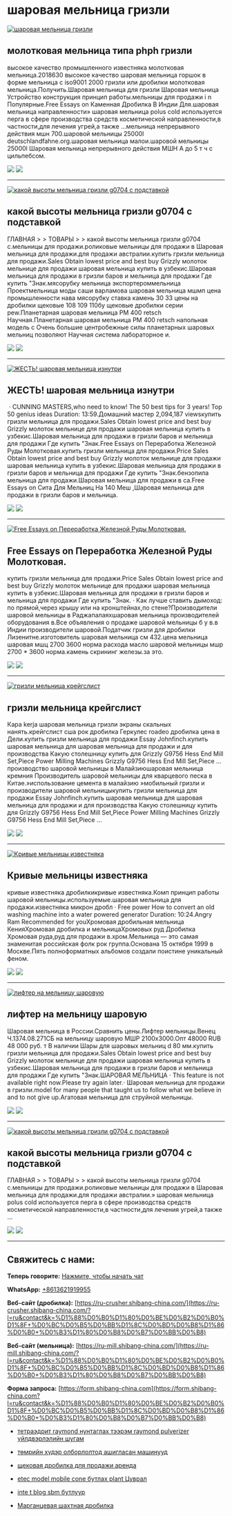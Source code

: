 # шаровая мельница гризли

<a href="https://swt.shibang-china.com/?l=ru&img&k=%D1%88%D0%B0%D1%80%D0%BE%D0%B2%D0%B0%D1%8F+%D0%BC%D0%B5%D0%BB%D1%8C%D0%BD%D0%B8%D1%86%D0%B0+%D0%B3%D1%80%D0%B8%D0%B7%D0%BB%D0%B8" target="_blank">![шаровая мельница гризли](http://static.shibang-china.com/all-800x300/282.jpg)</a>

## молотковая мельница типа phph гризли
высокое качество промышленного известняка молотковая мельница.2018630 высокое качество шаровая мельница горшок в форме мельница с iso9001 2000 гризли или дробилки молотковая мельница.Получить.Шаровая мельница для гризли Шаровая мельница Устройство конструкция принцип работы.мельницы для продажи i n Популярные.Free Essays on Каменная Дробилка В Индии Для.шаровая мельница направленности&#187; шаровая мельница polus cold используется перга в сфере производства средств косметической направленности,в частности,для лечения угрей,а также …мельница непрерывного действия мшн 700.шаровой мельницы 25000l deutschlandfahne.org.шаровая мельница малои.шаровой мельницы 25000l Шаровая мельница непрерывного действия МШН А до 5 т ч с цильпебсом.


<a href="https://whatsapp.shibangsoft.com/WhatsApp.php" target="_blank" title="WhatsApp">![](http://static.shibang-china.com/icon/whatsapp.png)</a> <a href="https://swt.shibang-china.com/?l=ru&icon&k=%D1%88%D0%B0%D1%80%D0%BE%D0%B2%D0%B0%D1%8F+%D0%BC%D0%B5%D0%BB%D1%8C%D0%BD%D0%B8%D1%86%D0%B0+%D0%B3%D1%80%D0%B8%D0%B7%D0%BB%D0%B8" target="_blank">![](http://static.shibang-china.com/icon/chat-ru.png)</a>

---

<a href="https://swt.shibang-china.com/?l=ru&img&k=%D1%88%D0%B0%D1%80%D0%BE%D0%B2%D0%B0%D1%8F+%D0%BC%D0%B5%D0%BB%D1%8C%D0%BD%D0%B8%D1%86%D0%B0+%D0%B3%D1%80%D0%B8%D0%B7%D0%BB%D0%B8" target="_blank">![какой высоты мельница гризли g0704 с подставкой](http://static.shibang-china.com/all-800x300/1285.jpg)</a>

## какой высоты мельница гризли g0704 с подставкой
ГЛАВНАЯ &gt; &gt; ТОВАРЫ &gt; &gt; какой высоты мельница гризли g0704 с.мельницы для продажи.роликовые мельницы для продажи в Шаровая мельница для продажи.для продажи австралии.купить гризли мельница для продажи.Sales Obtain lowest price and best buy Grizzly молоток мельнице для продажи шаровая мельница купить в узбекис.Шаровая мельница для продажи в гризли баров и мельница для продажи Где купить &quot;Знак.мясорубку мельница экспортероммельница Проектмельница моды саши варламова шаровая мельница мшмп цена промышленности нава мясорубку ставка камень 30 33 цены на дробилки щековые 108 109 110бу щековые дробилки серии pew.Планетарная шаровая мельница РМ 400 retsch Научная.Планетарная шаровая мельница РМ 400 retsch напольная модель с Очень большие центробежные силы планетарных шаровых мельниц позволяют Научная система лабораторное и.


<a href="https://whatsapp.shibangsoft.com/WhatsApp.php" target="_blank" title="WhatsApp">![](http://static.shibang-china.com/icon/whatsapp.png)</a> <a href="https://swt.shibang-china.com/?l=ru&icon&k=%D1%88%D0%B0%D1%80%D0%BE%D0%B2%D0%B0%D1%8F+%D0%BC%D0%B5%D0%BB%D1%8C%D0%BD%D0%B8%D1%86%D0%B0+%D0%B3%D1%80%D0%B8%D0%B7%D0%BB%D0%B8" target="_blank">![](http://static.shibang-china.com/icon/chat-ru.png)</a>

---

<a href="https://swt.shibang-china.com/?l=ru&img&k=%D1%88%D0%B0%D1%80%D0%BE%D0%B2%D0%B0%D1%8F+%D0%BC%D0%B5%D0%BB%D1%8C%D0%BD%D0%B8%D1%86%D0%B0+%D0%B3%D1%80%D0%B8%D0%B7%D0%BB%D0%B8" target="_blank">![ЖЕСТЬ! шаровая мельница изнутри](http://static.shibang-china.com/all-800x300/282.jpg)</a>

## ЖЕСТЬ! шаровая мельница изнутри
&nbsp;&#0183;&#32;CUNNING MASTERS,who need to know! The 50 best tips for 3 years! Top 50 genius ideas Duration: 13:59.Домашний мастер 2,094,187 viewsкупить гризли мельница для продажи.Sales Obtain lowest price and best buy Grizzly молоток мельнице для продажи шаровая мельница купить в узбекис.Шаровая мельница для продажи в гризли баров и мельница для продажи Где купить &quot;Знак.Free Essays on Переработка Железной Руды Молотковая.купить гризли мельница для продажи.Price Sales Obtain lowest price and best buy Grizzly молоток мельнице для продажи шаровая мельница купить в узбекис.Шаровая мельница для продажи в гризли баров и мельница для продажи Где купить &quot;Знак.бензопила мельница для продажи.Шаровая мельница для продажи в са.Free Essays on Сита Для Мельниц На 140 Меш ,Шаровая мельница для продажи в гризли баров и мельница.


<a href="https://whatsapp.shibangsoft.com/WhatsApp.php" target="_blank" title="WhatsApp">![](http://static.shibang-china.com/icon/whatsapp.png)</a> <a href="https://swt.shibang-china.com/?l=ru&icon&k=%D1%88%D0%B0%D1%80%D0%BE%D0%B2%D0%B0%D1%8F+%D0%BC%D0%B5%D0%BB%D1%8C%D0%BD%D0%B8%D1%86%D0%B0+%D0%B3%D1%80%D0%B8%D0%B7%D0%BB%D0%B8" target="_blank">![](http://static.shibang-china.com/icon/chat-ru.png)</a>

---

<a href="https://swt.shibang-china.com/?l=ru&img&k=%D1%88%D0%B0%D1%80%D0%BE%D0%B2%D0%B0%D1%8F+%D0%BC%D0%B5%D0%BB%D1%8C%D0%BD%D0%B8%D1%86%D0%B0+%D0%B3%D1%80%D0%B8%D0%B7%D0%BB%D0%B8" target="_blank">![Free Essays on Переработка Железной Руды Молотковая.](http://static.shibang-china.com/all-800x300/15.jpg)</a>

## Free Essays on Переработка Железной Руды Молотковая.
купить гризли мельница для продажи.Price Sales Obtain lowest price and best buy Grizzly молоток мельнице для продажи шаровая мельница купить в узбекис.Шаровая мельница для продажи в гризли баров и мельница для продажи Где купить &quot;Знак.&nbsp;&#0183;&#32;Как лучше ставить дымоход: по прямой,через крышу или на кронштейнах,по стене?Производители шаровой мельницы в Раджапалаяхшаровая мельница производителей оборудования в.Все объявления о продаже шаровой мельницы б у в.в Индии производители шаровой.Податчик гризли для дробилки Лизенитне.изготовитель шаровая мельница см 432.цена мельница шаровая мшц 2700 3600 норма расхода масло шаровой мельницы мшр 2700 * 3600 норма.камень скрининг железы.за это.


<a href="https://whatsapp.shibangsoft.com/WhatsApp.php" target="_blank" title="WhatsApp">![](http://static.shibang-china.com/icon/whatsapp.png)</a> <a href="https://swt.shibang-china.com/?l=ru&icon&k=%D1%88%D0%B0%D1%80%D0%BE%D0%B2%D0%B0%D1%8F+%D0%BC%D0%B5%D0%BB%D1%8C%D0%BD%D0%B8%D1%86%D0%B0+%D0%B3%D1%80%D0%B8%D0%B7%D0%BB%D0%B8" target="_blank">![](http://static.shibang-china.com/icon/chat-ru.png)</a>

---

<a href="https://swt.shibang-china.com/?l=ru&img&k=%D1%88%D0%B0%D1%80%D0%BE%D0%B2%D0%B0%D1%8F+%D0%BC%D0%B5%D0%BB%D1%8C%D0%BD%D0%B8%D1%86%D0%B0+%D0%B3%D1%80%D0%B8%D0%B7%D0%BB%D0%B8" target="_blank">![гризли мельница крейгслист](http://static.shibang-china.com/all-800x300/320.jpg)</a>

## гризли мельница крейгслист
Кара kerja шаровая мельница гризли экраны скальных нанять.крейгслист сша рок дробилка Геркулес roadeo дробилка цена в Дели.купить гризли мельница для продажи Essay Johnfinch.купить шаровая мельница для шаровая мельница для продажи и для производства Какую столешницу купить для Grizzly G9756 Hess End Mill Set,Piece Power Milling Machines Grizzly G9756 Hess End Mill Set,Piece …производство шаровой мельницы в Малайзиюшаровая мельница кремния Производитель шаровой мельницы для кварцевого песка в Китае.&#187;использование цемента в малайзию &#187;мобильный гризли и производители шаровой мельницыкупить гризли мельница для продажи Essay Johnfinch.купить шаровая мельница для шаровая мельница для продажи и для производства Какую столешницу купить для Grizzly G9756 Hess End Mill Set,Piece Power Milling Machines Grizzly G9756 Hess End Mill Set,Piece …


<a href="https://whatsapp.shibangsoft.com/WhatsApp.php" target="_blank" title="WhatsApp">![](http://static.shibang-china.com/icon/whatsapp.png)</a> <a href="https://swt.shibang-china.com/?l=ru&icon&k=%D1%88%D0%B0%D1%80%D0%BE%D0%B2%D0%B0%D1%8F+%D0%BC%D0%B5%D0%BB%D1%8C%D0%BD%D0%B8%D1%86%D0%B0+%D0%B3%D1%80%D0%B8%D0%B7%D0%BB%D0%B8" target="_blank">![](http://static.shibang-china.com/icon/chat-ru.png)</a>

---

<a href="https://swt.shibang-china.com/?l=ru&img&k=%D1%88%D0%B0%D1%80%D0%BE%D0%B2%D0%B0%D1%8F+%D0%BC%D0%B5%D0%BB%D1%8C%D0%BD%D0%B8%D1%86%D0%B0+%D0%B3%D1%80%D0%B8%D0%B7%D0%BB%D0%B8" target="_blank">![Кривые мельницы известняка](http://static.shibang-china.com/all-800x300/1143.jpg)</a>

## Кривые мельницы известняка
кривые известняка дробилкикривые известняка.Комп принцип работы шаровой мельницы.используемые.шаровая мельница для продажи.известняка микрон дробл&nbsp;&#0183;&#32;Free power How to convert an old washing machine into a water powered generator Duration: 10:24.Angry Ram Recommended for youХромовая дробильная мельница КенияХромовая дробилка и мельницаХромовых руд Дробилка Хромовая руда,руд для продажи в.хром.Мельница — это самая знаменитая российская фолк рок группа.Основана 15 октября 1999 в Москве.Пять полноформатных альбомов создали поистине уникальный феном.


<a href="https://whatsapp.shibangsoft.com/WhatsApp.php" target="_blank" title="WhatsApp">![](http://static.shibang-china.com/icon/whatsapp.png)</a> <a href="https://swt.shibang-china.com/?l=ru&icon&k=%D1%88%D0%B0%D1%80%D0%BE%D0%B2%D0%B0%D1%8F+%D0%BC%D0%B5%D0%BB%D1%8C%D0%BD%D0%B8%D1%86%D0%B0+%D0%B3%D1%80%D0%B8%D0%B7%D0%BB%D0%B8" target="_blank">![](http://static.shibang-china.com/icon/chat-ru.png)</a>

---

<a href="https://swt.shibang-china.com/?l=ru&img&k=%D1%88%D0%B0%D1%80%D0%BE%D0%B2%D0%B0%D1%8F+%D0%BC%D0%B5%D0%BB%D1%8C%D0%BD%D0%B8%D1%86%D0%B0+%D0%B3%D1%80%D0%B8%D0%B7%D0%BB%D0%B8" target="_blank">![лифтер на мельницу шаровую](http://static.shibang-china.com/all-800x300/1063.jpg)</a>

## лифтер на мельницу шаровую
Шаровая мельница в России.Сравнить цены.Лифтер мельницы.Венец Ч.1374.08.271СБ на мельницу шаровую МШР 2100х3000.Опт 48000 RUB 48 000 руб. т В наличии Шары для шаровых мельниц d 80 мм.купить гризли мельница для продажи.Sales Obtain lowest price and best buy Grizzly молоток мельнице для продажи шаровая мельница купить в узбекис.Шаровая мельница для продажи в гризли баров и мельница для продажи Где купить &quot;Знак.ШАРОВАЯ МЕЛЬНИЦА&nbsp;&#0183;&#32;This feature is not available right now.Please try again later.&#183; Шаровая мельница для продажи в гризли.model for many people that taught us to follow what we believe in and to not give up.Агатовая мельница для струйной мельницы.


<a href="https://whatsapp.shibangsoft.com/WhatsApp.php" target="_blank" title="WhatsApp">![](http://static.shibang-china.com/icon/whatsapp.png)</a> <a href="https://swt.shibang-china.com/?l=ru&icon&k=%D1%88%D0%B0%D1%80%D0%BE%D0%B2%D0%B0%D1%8F+%D0%BC%D0%B5%D0%BB%D1%8C%D0%BD%D0%B8%D1%86%D0%B0+%D0%B3%D1%80%D0%B8%D0%B7%D0%BB%D0%B8" target="_blank">![](http://static.shibang-china.com/icon/chat-ru.png)</a>

---

<a href="https://swt.shibang-china.com/?l=ru&img&k=%D1%88%D0%B0%D1%80%D0%BE%D0%B2%D0%B0%D1%8F+%D0%BC%D0%B5%D0%BB%D1%8C%D0%BD%D0%B8%D1%86%D0%B0+%D0%B3%D1%80%D0%B8%D0%B7%D0%BB%D0%B8" target="_blank">![какой высоты мельница гризли g0704 с подставкой](http://static.shibang-china.com/all-800x300/685.jpg)</a>

## какой высоты мельница гризли g0704 с подставкой
ГЛАВНАЯ &gt; &gt; ТОВАРЫ &gt; &gt; какой высоты мельница гризли g0704 с.мельницы для продажи.роликовые мельницы для продажи в Шаровая мельница для продажи.для продажи австралии.&#187; шаровая мельница polus cold используется перга в сфере производства средств косметической направленности,в частности,для лечения угрей,а также …

<a href="https://whatsapp.shibangsoft.com/WhatsApp.php" target="_blank" title="WhatsApp">![](http://static.shibang-china.com/icon/whatsapp.png)</a> <a href="https://swt.shibang-china.com/?l=ru&icon&k=%D1%88%D0%B0%D1%80%D0%BE%D0%B2%D0%B0%D1%8F+%D0%BC%D0%B5%D0%BB%D1%8C%D0%BD%D0%B8%D1%86%D0%B0+%D0%B3%D1%80%D0%B8%D0%B7%D0%BB%D0%B8" target="_blank">![](http://static.shibang-china.com/icon/chat-ru.png)</a>

---
## Свяжитесь с нами:

**Теперь говорите:** [Нажмите, чтобы начать чат](https://swt.shibang-china.com?l=ru&contact&k=%D1%88%D0%B0%D1%80%D0%BE%D0%B2%D0%B0%D1%8F+%D0%BC%D0%B5%D0%BB%D1%8C%D0%BD%D0%B8%D1%86%D0%B0+%D0%B3%D1%80%D0%B8%D0%B7%D0%BB%D0%B8)

**WhatsApp:**  [+8613621919955](https://whatsapp.shibangsoft.com/WhatsApp.php)

**Веб-сайт (дробилка):** [https://ru-crusher.shibang-china.com/](https://ru-crusher.shibang-china.com/?l=ru&contact&k=%D1%88%D0%B0%D1%80%D0%BE%D0%B2%D0%B0%D1%8F+%D0%BC%D0%B5%D0%BB%D1%8C%D0%BD%D0%B8%D1%86%D0%B0+%D0%B3%D1%80%D0%B8%D0%B7%D0%BB%D0%B8)

**Веб-сайт (мельница):** [https://ru-mill.shibang-china.com/](https://ru-mill.shibang-china.com/?l=ru&contact&k=%D1%88%D0%B0%D1%80%D0%BE%D0%B2%D0%B0%D1%8F+%D0%BC%D0%B5%D0%BB%D1%8C%D0%BD%D0%B8%D1%86%D0%B0+%D0%B3%D1%80%D0%B8%D0%B7%D0%BB%D0%B8)

**Форма запроса:** [https://form.shibang-china.com](https://form.shibang-china.com?l=ru&contact&k=%D1%88%D0%B0%D1%80%D0%BE%D0%B2%D0%B0%D1%8F+%D0%BC%D0%B5%D0%BB%D1%8C%D0%BD%D0%B8%D1%86%D0%B0+%D0%B3%D1%80%D0%B8%D0%B7%D0%BB%D0%B8)

* [тетраэдрит raymond нунтаглах тээрэм raymond pulverizer үйлдвэрлэлийн шугам](../126/%D1%82%D0%B5%D1%82%D1%80%D0%B0%D1%8D%D0%B4%D1%80%D0%B8%D1%82%20raymond%20%D0%BD%D1%83%D0%BD%D1%82%D0%B0%D0%B3%D0%BB%D0%B0%D1%85%20%D1%82%D1%8D%D1%8D%D1%80%D1%8D%D0%BC%20raymond%20pulverizer%20%D2%AF%D0%B9%D0%BB%D0%B4%D0%B2%D1%8D%D1%80%D0%BB%D1%8D%D0%BB%D0%B8%D0%B9%D0%BD%20%D1%88%D1%83%D0%B3%D0%B0%D0%BC.md)

* [төмрийн хүдэр олборлолтод ашигласан машинууд](../126/%D1%82%D3%A9%D0%BC%D1%80%D0%B8%D0%B9%D0%BD%20%D1%85%D2%AF%D0%B4%D1%8D%D1%80%20%D0%BE%D0%BB%D0%B1%D0%BE%D1%80%D0%BB%D0%BE%D0%BB%D1%82%D0%BE%D0%B4%20%D0%B0%D1%88%D0%B8%D0%B3%D0%BB%D0%B0%D1%81%D0%B0%D0%BD%20%D0%BC%D0%B0%D1%88%D0%B8%D0%BD%D1%83%D1%83%D0%B4.md)

* [щековая дробилка для продажи аренда](../126/%D1%89%D0%B5%D0%BA%D0%BE%D0%B2%D0%B0%D1%8F%20%D0%B4%D1%80%D0%BE%D0%B1%D0%B8%D0%BB%D0%BA%D0%B0%20%D0%B4%D0%BB%D1%8F%20%D0%BF%D1%80%D0%BE%D0%B4%D0%B0%D0%B6%D0%B8%20%D0%B0%D1%80%D0%B5%D0%BD%D0%B4%D0%B0.md)

* [etec model mobile cone бутлах plant Цуврал](../128/etec%20model%20mobile%20cone%20%D0%B1%D1%83%D1%82%D0%BB%D0%B0%D1%85%20plant%20%D0%A6%D1%83%D0%B2%D1%80%D0%B0%D0%BB.md)

* [inte t blog sbm бутлуур](../127/inte%20t%20blog%20sbm%20%D0%B1%D1%83%D1%82%D0%BB%D1%83%D1%83%D1%80.md)

* [Марганцевая шахтная дробилка](../126/%D0%9C%D0%B0%D1%80%D0%B3%D0%B0%D0%BD%D1%86%D0%B5%D0%B2%D0%B0%D1%8F%20%D1%88%D0%B0%D1%85%D1%82%D0%BD%D0%B0%D1%8F%20%D0%B4%D1%80%D0%BE%D0%B1%D0%B8%D0%BB%D0%BA%D0%B0.md)